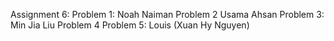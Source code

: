 Assignment 6:
Problem 1: Noah Naiman
Problem 2 Usama Ahsan
Problem 3: Min Jia Liu
Problem 4
Problem 5: Louis (Xuan Hy Nguyen)
